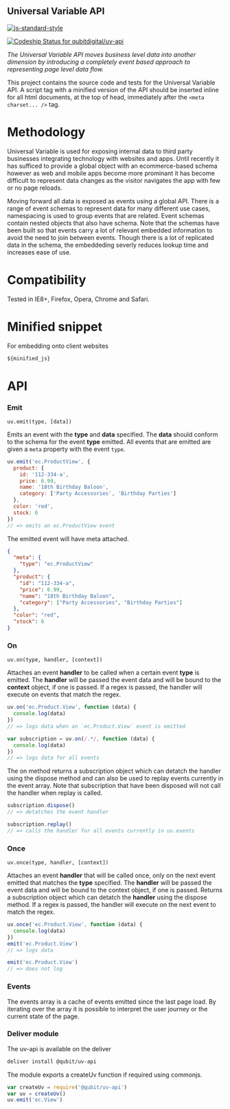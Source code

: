 Universal Variable API
----------------------

[![js-standard-style](https://cdn.rawgit.com/feross/standard/master/badge.svg)](https://github.com/feross/standard)

[ ![Codeship Status for qubitdigital/uv-api](https://codeship.com/projects/f8884a40-8ad8-0132-dedc-76c1126cf0b3/status?branch=master)](https://codeship.com/projects/60163)



_The Universal Variable API moves business level data into another dimension by introducing a completely event based approach to representing page level data flow._

This project contains the source code and tests for the Universal Variable API. A script tag with a minified version of the API should be inserted inline for all html documents, at the top of head, immediately after the `<meta charset... />` tag.

Methodology
===========

Universal Variable is used for exposing internal data to third party businesses integrating technology with websites and apps. Until recently it has sufficed to provide a global object with an ecommerce-based schema however as web and mobile apps become more prominant it has become difficult to represent data changes as the visitor navigates the app with few or no page reloads.


Moving forward all data is exposed as events using a global API. There is a range of event schemas to represent data for many different use cases, namespacing is used to group events that are related. Event schemas contain nested objects that also have schema. Note that the schemas have been built so that events carry a lot of relevant embedded information to avoid the need to join between events. Though there is a lot of replicated data in the schema, the embeddeding severly reduces lookup time and increases ease of use.

Compatibility
=============

Tested in IE8+, Firefox, Opera, Chrome and Safari.

Minified snippet
===

For embedding onto client websites

```js
${minified_js}
```

API
===

### Emit

`uv.emit(type, [data])`

Emits an event with the __type__ and __data__ specified. The __data__ should conform to the schema for the event __type__ emitted. All events that are emitted are given a `meta` property with the event `type`.

```js
uv.emit('ec.ProductView', {
  product: {
    id: '112-334-a',
    price: 6.99,
    name: '18th Birthday Baloon',
    category: ['Party Accessories', 'Birthday Parties']
  },
  color: 'red',
  stock: 6
})
// => emits an ec.ProductView event
```

The emitted event will have meta attached.

```json
{
  "meta": {
    "type": "ec.ProductView"
  },
  "product": {
    "id": "112-334-a",
    "price": 6.99,
    "name": "18th Birthday Baloon",
    "category": ["Party Accessories", "Birthday Parties"]
  },
  "color": "red",
  "stock": 6
}
```


### On

`uv.on(type, handler, [context])`

Attaches an event __handler__ to be called when a certain event __type__ is emitted. The __handler__ will be passed the event data and will be bound to the __context__ object, if one is passed. If a regex is passed, the handler will execute on events that match the regex.

```js
uv.on('ec.Product.View', function (data) {
  console.log(data)
})
// => logs data when an `ec.Product.View` event is emitted

var subscription = uv.on(/.*/, function (data) {
  console.log(data)
})
// => logs data for all events
```

The on method returns a subscription object which can detatch the handler using the dispose method and can also be used to replay events currently in the event array. Note that subscription that have been disposed will not call the handler when replay is called.

```js
subscription.dispose()
// => detatches the event handler

subscription.replay()
// => calls the handler for all events currently in uv.events
```


### Once

`uv.once(type, handler, [context])`

Attaches an event __handler__ that will be called once, only on the next event emitted that matches the __type__ specified. The __handler__ will be passed the event data and will be bound to the context object, if one is passed. Returns a subscription object which can detatch the __handler__ using the dispose method. If a regex is passed, the handler will execute on the next event to match the regex.


```js
uv.once('ec.Product.View', function (data) {
  console.log(data)
})
emit('ec.Product.View')
// => logs data

emit('ec.Product.View')
// => does not log
```

### Events

The events array is a cache of events emitted since the last page load. By iterating over the array it is possible to interpret the user journey or the current state of the page.

### Deliver module

The uv-api is available on the deliver

```bash
deliver install @qubit/uv-api
```

The module exports a createUv function if required using commonjs.

```js
var createUv = require('@qubit/uv-api')
var uv = createUv()
uv.emit('ec.View')
```
